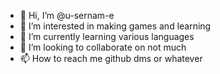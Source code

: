- 👋 Hi, I’m @u-sernam-e
- 👀 I’m interested in making games and learning
- 🌱 I’m currently learning various languages
- 💞️ I’m looking to collaborate on not much
- 📫 How to reach me github dms or whatever

<!---
u-sernam-e/u-sernam-e is a ✨ special ✨ repository because its `README.md` (this file) appears on your GitHub profile.
You can click the Preview link to take a look at your changes.
--->
